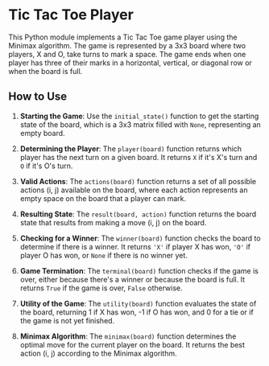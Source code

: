 # Tic Tac Toe Player

This Python module implements a Tic Tac Toe game player using the Minimax algorithm. The game is represented by a 3x3 board where two players, X and O, take turns to mark a space. The game ends when one player has three of their marks in a horizontal, vertical, or diagonal row or when the board is full.

## How to Use

1. **Starting the Game**: Use the `initial_state()` function to get the starting state of the board, which is a 3x3 matrix filled with `None`, representing an empty board.

2. **Determining the Player**: The `player(board)` function returns which player has the next turn on a given board. It returns `X` if it's X's turn and `O` if it's O's turn.

3. **Valid Actions**: The `actions(board)` function returns a set of all possible actions (i, j) available on the board, where each action represents an empty space on the board that a player can mark.

4. **Resulting State**: The `result(board, action)` function returns the board state that results from making a move (i, j) on the board.

5. **Checking for a Winner**: The `winner(board)` function checks the board to determine if there is a winner. It returns `'X'` if player X has won, `'O'` if player O has won, or `None` if there is no winner yet.

6. **Game Termination**: The `terminal(board)` function checks if the game is over, either because there's a winner or because the board is full. It returns `True` if the game is over, `False` otherwise.

7. **Utility of the Game**: The `utility(board)` function evaluates the state of the board, returning 1 if X has won, -1 if O has won, and 0 for a tie or if the game is not yet finished.

8. **Minimax Algorithm**: The `minimax(board)` function determines the optimal move for the current player on the board. It returns the best action (i, j) according to the Minimax algorithm.
